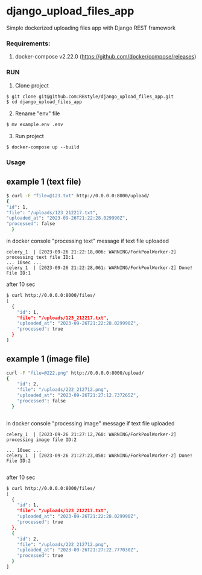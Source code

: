 # django_upload_files_app
Simple dockerized uploading files app with Django REST framework

### Requirements:

1. docker-compose v2.22.0 (https://github.com/docker/compose/releases)
 
### RUN
1. Clone project
```bash
$ git clone git@github.com:RBstyle/django_upload_files_app.git
$ cd django_upload_files_app
```
2. Rename "env" file
```bash
$ mv example.env .env
```
3. Run project
```
$ docker-compose up --build
```

### Usage
## example 1 (text file)
```bash
$ curl -F "file=@123.txt" http://0.0.0.0:8000/upload/
{
"id": 1,
"file": "/uploads/123_212217.txt",
"uploaded_at": "2023-09-26T21:22:28.029990Z",
"processed": false
  }


```
in docker console "processing text" message if text file uploaded
```docker
celery_1  | [2023-09-26 21:22:18,006: WARNING/ForkPoolWorker-2] processing text file ID:1
... 10sec ...
celery_1  | [2023-09-26 21:22:28,061: WARNING/ForkPoolWorker-2] Done! File ID:1

```
after 10 sec
```bash
$ curl http://0.0.0.0:8000/files/
[
  {
    "id": 1,
    "file": "/uploads/123_212217.txt",
    "uploaded_at": "2023-09-26T21:22:28.029990Z",
    "processed": true
  }
]

```
## example 1 (image file)
```bash
curl -F "file=@222.png" http://0.0.0.0:8000/upload/
{
    "id": 2,
    "file": "/uploads/222_212712.png",
    "uploaded_at": "2023-09-26T21:27:12.737265Z",
    "processed": false
  }



```
in docker console "processing image" message if text file uploaded
```docker
celery_1  | [2023-09-26 21:27:12,760: WARNING/ForkPoolWorker-2] processing image file ID:2

... 10sec ...
celery_1  | [2023-09-26 21:27:23,058: WARNING/ForkPoolWorker-2] Done! File ID:2


```
after 10 sec
```bash
$ curl http://0.0.0.0:8000/files/
[
  {
    "id": 1,
    "file": "/uploads/123_212217.txt",
    "uploaded_at": "2023-09-26T21:22:28.029990Z",
    "processed": true
  },
  {
    "id": 2,
    "file": "/uploads/222_212712.png",
    "uploaded_at": "2023-09-26T21:27:22.777030Z",
    "processed": true
  }
]

```
